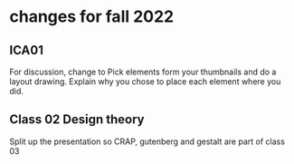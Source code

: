 # changes for fall 2022

## ICA01

For discussion, change to
Pick elements form your thumbnails and do a layout drawing. Explain why you chose to place each element where you did.

## Class 02 Design theory

Split up the presentation so CRAP, gutenberg and gestalt are part of class 03
